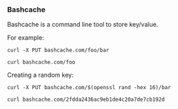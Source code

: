 ### Bashcache

Bashcache is a command line tool to store key/value.

For example:

`curl -X PUT bashcache.com/foo/bar`

`curl bashcache.com/foo`

Creating a random key:

`curl -X PUT bashcache.com/$(openssl rand -hex 16)/bar`

`curl bashcache.com/2fdda2436ac9eb1de4c20a7de7cb192d`
